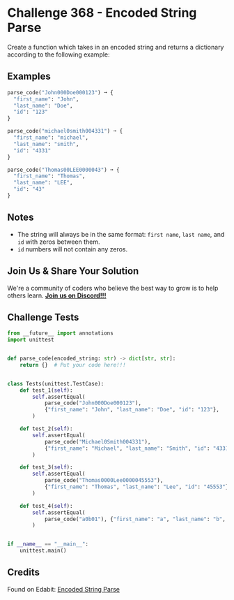 # Challenge 368 - Encoded String Parse

Create a function which takes in an encoded string and returns a dictionary according to the following example:

## Examples
```python
parse_code("John000Doe000123") ➞ {
  "first_name": "John",
  "last_name": "Doe",
  "id": "123"
}

parse_code("michael0smith004331") ➞ {
  "first_name": "michael",
  "last_name": "smith",
  "id": "4331"
}

parse_code("Thomas00LEE0000043") ➞ {
  "first_name": "Thomas",
  "last_name": "LEE",
  "id": "43"
}
```
## Notes

- The string will always be in the same format: `first name`, `last name`, and `id` with zeros between them.
- `id` numbers will not contain any zeros.

## Join Us & Share Your Solution

We're a community of coders who believe the best way to grow is to help others learn. **[Join us on Discord!!!](https://discord.gg/sfHykntuGy)**

## Challenge Tests
```python
from __future__ import annotations
import unittest


def parse_code(encoded_string: str) -> dict[str, str]:
    return {}  # Put your code here!!!


class Tests(unittest.TestCase):
    def test_1(self):
        self.assertEqual(
            parse_code("John000Doe000123"),
            {"first_name": "John", "last_name": "Doe", "id": "123"},
        )

    def test_2(self):
        self.assertEqual(
            parse_code("Michael0Smith004331"),
            {"first_name": "Michael", "last_name": "Smith", "id": "4331"},
        )

    def test_3(self):
        self.assertEqual(
            parse_code("Thomas0000Lee0000045553"),
            {"first_name": "Thomas", "last_name": "Lee", "id": "45553"},
        )

    def test_4(self):
        self.assertEqual(
            parse_code("a0b01"), {"first_name": "a", "last_name": "b", "id": "1"}
        )


if __name__ == "__main__":
    unittest.main()
```
## Credits

Found on Edabit: [Encoded String Parse](https://edabit.com/challenge/7vN8ZRw43yuWNoy3Y)
